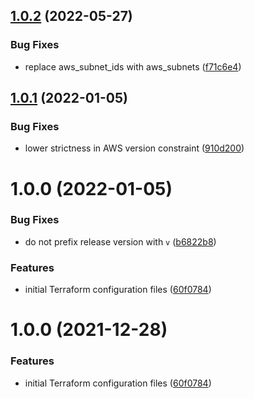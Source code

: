 ## [1.0.2](https://github.com/mongodb-devprod-infrastructure/terraform-aws-networking-data-only/compare/1.0.1...1.0.2) (2022-05-27)

### Bug Fixes

- replace aws_subnet_ids with aws_subnets ([f71c6e4](https://github.com/mongodb-devprod-infrastructure/terraform-aws-networking-data-only/commit/f71c6e47a61409ae6ace88820ee0794e4289ee21))

## [1.0.1](https://github.com/mongodb-devprod-infrastructure/terraform-aws-networking-data-only/compare/1.0.0...1.0.1) (2022-01-05)

### Bug Fixes

- lower strictness in AWS version constraint ([910d200](https://github.com/mongodb-devprod-infrastructure/terraform-aws-networking-data-only/commit/910d200b83f608633009de19936ff3cd49f799e8))

# 1.0.0 (2022-01-05)

### Bug Fixes

- do not prefix release version with `v` ([b6822b8](https://github.com/mongodb-devprod-infrastructure/terraform-aws-networking-data-only/commit/b6822b8942bb304da330b43a20ce387fdea34e03))

### Features

- initial Terraform configuration files ([60f0784](https://github.com/mongodb-devprod-infrastructure/terraform-aws-networking-data-only/commit/60f0784eea982b36dd10f215267b99c82f54e3d9))

# 1.0.0 (2021-12-28)

### Features

- initial Terraform configuration files ([60f0784](https://github.com/mongodb-devprod-infrastructure/terraform-aws-networking-data-only/commit/60f0784eea982b36dd10f215267b99c82f54e3d9))
